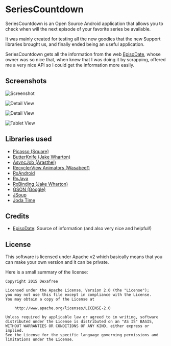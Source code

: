 # SeriesCountdown

SeriesCountdown is an Open Source Android application that allows you to check when will the next episode of your favorite series be available.

It was mainly created for testing all the new goodies that the new Support libraries brought us, and finally ended being an useful application.

SeriesCountdown gets all the information from the web [EpisoDate](https://www.episodate.com/), whose owner was so nice that, when knew that I was doing it by scrapping, offered me a very nice API so I could get the information more easily.

## Screenshots

![Screenshot](http://i.imgur.com/xSKQU9f.jpg)

![Detail View](http://i.imgur.com/fWAIIFO.jpg)

![Detail View](http://i.imgur.com/gQ2Pxym.jpg)

![Tablet View](http://i.imgur.com/8C9YHJf.jpg)

## Libraries used

* [Picasso (Square)](https://github.com/square/picasso)
* [ButterKnife (Jake Wharton)](https://github.com/JakeWharton/butterknife)
* [AsyncJob (Arasthel)](https://github.com/Arasthel/AsyncJobLibrary)
* [RecyclerView Animators (Wasabeef)](https://github.com/wasabeef/recyclerview-animators)
* [RxAndroid](https://github.com/ReactiveX/RxAndroid)
* [RxJava](https://github.com/ReactiveX/RxJava)
* [RxBinding (Jake Wharton)](https://github.com/JakeWharton/RxBinding)
* [GSON (Google)](https://github.com/google/gson)
* [JSoup](https://github.com/jhy/jsoup/)
* [Joda Time](https://github.com/JodaOrg/joda-time)


## Credits
* [EpisoDate](https://www.episodate.com/): Source of information (and also very nice and helpful!)

## License

This software is licensed under Apache v2 which basically means that you can make your own version and it can be private.

Here is a small summary of the license:

```
Copyright 2015 Dexafree

Licensed under the Apache License, Version 2.0 (the "License");
you may not use this file except in compliance with the License.
You may obtain a copy of the License at

    http://www.apache.org/licenses/LICENSE-2.0

Unless required by applicable law or agreed to in writing, software
distributed under the License is distributed on an "AS IS" BASIS,
WITHOUT WARRANTIES OR CONDITIONS OF ANY KIND, either express or implied.
See the License for the specific language governing permissions and
limitations under the License.
```